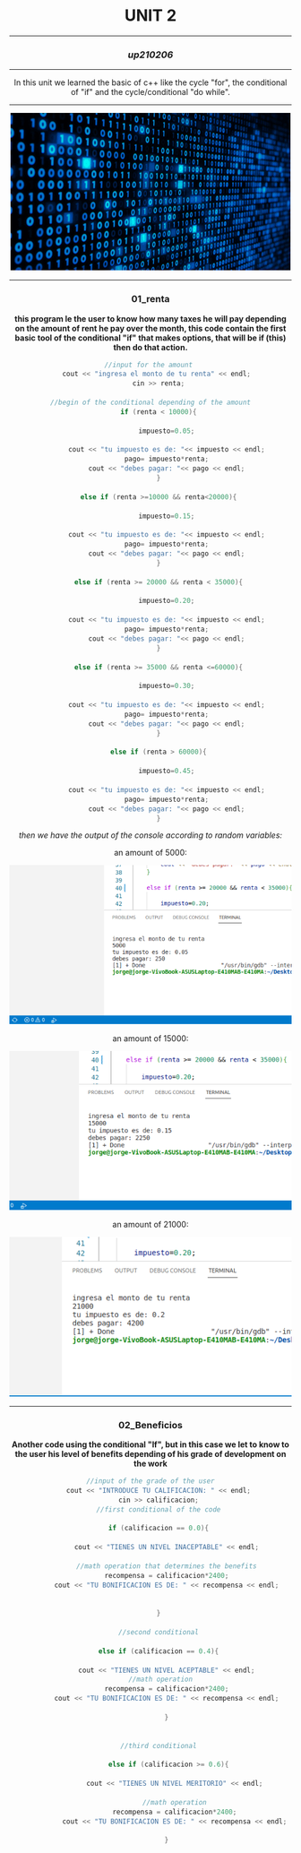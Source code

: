 


# **<center>  UNIT 2** #

---

### *<center>  up210206* 

---




<center>  In this unit we learned the basic of c++ like the cycle "for", the conditional of "if" and the cycle/conditional "do while".

***

<center>

![ERROR](https://github.com/Up210206a/up210206_cpp/blob/main/U2/images/e26601_c02222ef7b6e4e939451ec8b709a8b9a%7Emv2.gif) 

</center>


***

### 01_renta

**this program le the user to know how many taxes he will pay depending on the amount of rent he pay over the month, this code contain the first basic tool of the conditional "if" that makes options, that will be if (this) then do that action.**

```c++
//input for the amount 
    cout << "ingresa el monto de tu renta" << endl; 
    cin >> renta;

//begin of the conditional depending of the amount
    if (renta < 10000){

        impuesto=0.05;

        cout << "tu impuesto es de: "<< impuesto << endl;
        pago= impuesto*renta;
        cout << "debes pagar: "<< pago << endl;
    }

    else if (renta >=10000 && renta<20000){

        impuesto=0.15;

        cout << "tu impuesto es de: "<< impuesto << endl;
        pago= impuesto*renta;
        cout << "debes pagar: "<< pago << endl;
    }

    else if (renta >= 20000 && renta < 35000){

        impuesto=0.20;

        cout << "tu impuesto es de: "<< impuesto << endl;
        pago= impuesto*renta;
        cout << "debes pagar: "<< pago << endl;
    }

    else if (renta >= 35000 && renta <=60000){

        impuesto=0.30;

        cout << "tu impuesto es de: "<< impuesto << endl;
        pago= impuesto*renta;
        cout << "debes pagar: "<< pago << endl;
    }

    else if (renta > 60000){

        impuesto=0.45;

        cout << "tu impuesto es de: "<< impuesto << endl;
        pago= impuesto*renta;
        cout << "debes pagar: "<< pago << endl;
    }
```

*then we have the output of the console according to random variables:* 

an amount of 5000:

![ERROR](https://github.com/Up210206a/up210206_cpp/blob/main/U2/images/renta1.png)

an amount of 15000:

![ERROR](https://github.com/Up210206a/up210206_cpp/blob/main/U2/images/renta2.png)

an amount of 21000:

![ERROR](https://github.com/Up210206a/up210206_cpp/blob/main/U2/images/renta3.png)

---
### 02_Beneficios

**Another code using the conditional "If", but in this case we let to know to the user his level of benefits depending of his grade of development on the work**

```c++
//input of the grade of the user
    cout << "INTRODUCE TU CALIFICACION: " << endl;
    cin >> calificacion;
    //first conditional of the code

    if (calificacion == 0.0){

        cout << "TIENES UN NIVEL INACEPTABLE" << endl;

        //math operation that determines the benefits
        recompensa = calificacion*2400;
        cout << "TU BONIFICACION ES DE: " << recompensa << endl;

       
    }

    //second conditional

    else if (calificacion == 0.4){

        cout << "TIENES UN NIVEL ACEPTABLE" << endl;
        //math operation   
        recompensa = calificacion*2400;
        cout << "TU BONIFICACION ES DE: " << recompensa << endl;

        }


    //third conditional

         else if (calificacion >= 0.6){

            cout << "TIENES UN NIVEL MERITORIO" << endl;

            //math operation
            recompensa = calificacion*2400;
            cout << "TU BONIFICACION ES DE: " << recompensa << endl;

        }
```
       


        









    

    











